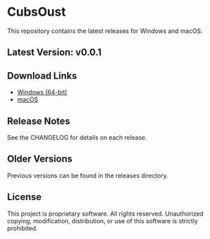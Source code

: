 # CubsOust

This repository contains the latest releases for Windows and macOS.

## Latest Version: v0.0.1

## Download Links

- [Windows (64-bit)](https://google.com)
- [macOS](https://google.com)

## Release Notes
See the CHANGELOG for details on each release.

## Older Versions
Previous versions can be found in the releases directory.

## License

This project is proprietary software. All rights reserved.
Unauthorized copying, modification, distribution, or use of this software is strictly prohibited.
